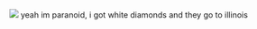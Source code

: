 <img src="https://i0.wp.com/sahiphopza.co/wp-content/uploads/2023/10/ken-carson-a-great-chaos-album-1-1.jpg?ssl=1"/>
yeah im paranoid, i got white diamonds and they go to illinois 
